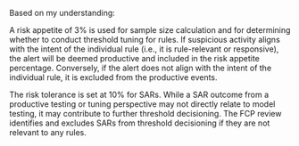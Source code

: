 Based on my understanding:

A risk appetite of 3% is used for sample size calculation and for determining whether to conduct threshold tuning for rules. If suspicious activity aligns with the intent of the individual rule (i.e., it is rule-relevant or responsive), the alert will be deemed productive and included in the risk appetite percentage. Conversely, if the alert does not align with the intent of the individual rule, it is excluded from the productive events.

The risk tolerance is set at 10% for SARs. While a SAR outcome from a productive testing or tuning perspective may not directly relate to model testing, it may contribute to further threshold decisioning. The FCP review identifies and excludes SARs from threshold decisioning if they are not relevant to any rules.
